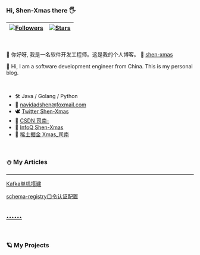 ### Hi, Shen-Xmas there :raised_hand_with_fingers_splayed:

| [![Followers](https://img.shields.io/github/followers/Shen-Xmas)](#) | [![Stars](https://img.shields.io/github/stars/Shen-Xmas)](#)
--| --|

<br />

:feet: 你好呀, 我是一名软件开发工程师。这是我的个人博客。 :compass: [shen-xmas](https://shen-xmas.github.io/)

:feet: Hi, I am a software development engineer from China. This is my personal blog.

<br />

-   :hammer_and_wrench: Java / Golang / Python
-   :e-mail:  navidadshen@foxmail.com
-   :dove: [Twitter Shen-Xmas](https://twitter.com/ShenXmas)
-   :volcano:  [CSDN 司南-](https://blog.csdn.net/m0_74142679?type=blog)
-   :sunrise_over_mountains:  [InfoQ Shen-Xmas](https://www.infoq.cn/profile/B9984F3E35D0D3/publish)
-   :wrench:  [稀土掘金 Xmas_司南](https://juejin.cn/user/4482055765504792)

<br />


### :snowman: My Articles
---

[Kafka单机搭建](https://shen-xmas.github.io/2023/06/16/Kafka%E5%8D%95%E6%9C%BA%E6%90%AD%E5%BB%BA/)

[schema-registry口令认证配置](https://shen-xmas.github.io/2023/06/16/schema-registry%E5%8F%A3%E4%BB%A4%E8%AE%A4%E8%AF%81%E9%85%8D%E7%BD%AE/)

[......](https://shen-xmas.github.io/)  
---

<br />



### :ringed_planet: My Projects

<!--
**Shen-Xmas/Shen-Xmas** is a ✨ _special_ ✨ repository because its `README.md` (this file) appears on your GitHub profile.

Here are some ideas to get you started:

图标见 https://github.com/ikatyang/emoji-cheat-sheet/blob/master/README.md

卡片见 https://github.com/anuraghazra/github-readme-stats

- 🔭 I’m currently working on ...
- 🌱 I’m currently learning ...
- 👯 I’m looking to collaborate on ...
- 🤔 I’m looking for help with ...
- 💬 Ask me about ...
- 📫 How to reach me: ...
- 😄 Pronouns: ...
- ⚡ Fun fact: ...
-->
